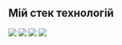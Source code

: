 ## Мій стек технологій
<img src="https://img.shields.io/badge/html-E0FFFF?style=for-the-badge&logo=html5&logoColor=DA70D6"/> <img src="https://img.shields.io/badge/css-E0FFFF?style=for-the-badge&logo=css3&logoColor=DA70D6"/> <img src="https://img.shields.io/badge/JAVA SCRIPT-E0FFFF?style=for-the-badge&logo=javascript&logoColor=DA70D6"/> <img src="https://img.shields.io/badge/react-E0FFFF?style=for-the-badge&logo=react&logoColor=DA70D6"/>




